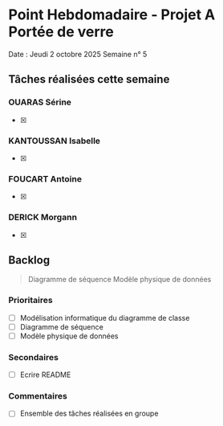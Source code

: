 # Point Hebdomadaire - Projet A Portée de verre

Date : Jeudi 2 octobre 2025
Semaine n° 5

## Tâches réalisées cette semaine

### OUARAS Sérine

- [x]

### KANTOUSSAN Isabelle

- [x]

### FOUCART Antoine

- [x]

### DERICK Morgann

- [x]

## Backlog

> Diagramme de séquence
> Modèle physique de données


### Prioritaires

- [ ] Modélisation informatique du diagramme de classe
- [ ] Diagramme de séquence
- [ ] Modèle physique de données

### Secondaires

- [ ] Ecrire README

### Commentaires
- [ ] Ensemble des tâches réalisées en groupe
